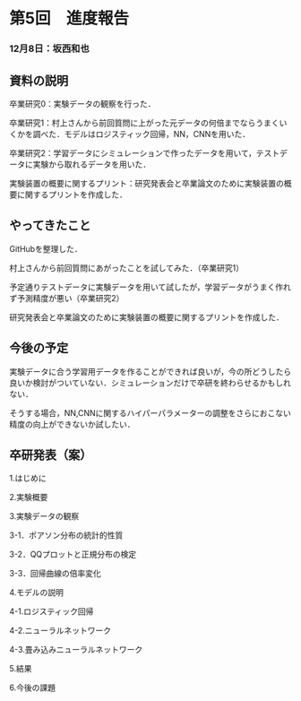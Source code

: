 # 第5回　進度報告
### 12月8日：坂西和也
## 資料の説明
卒業研究0：実験データの観察を行った．

卒業研究1：村上さんから前回質問に上がった元データの何倍までならうまくいくかを調べた．モデルはロジスティック回帰，NN，CNNを用いた．

卒業研究2：学習データにシミュレーションで作ったデータを用いて，テストデータに実験から取れるデータを用いた．

実験装置の概要に関するプリント：研究発表会と卒業論文のために実験装置の概要に関するプリントを作成した．

## やってきたこと
GitHubを整理した．

村上さんから前回質問にあがったことを試してみた．（卒業研究1）

予定通りテストデータに実験データを用いて試したが，学習データがうまく作れず予測精度が悪い（卒業研究2）

研究発表会と卒業論文のために実験装置の概要に関するプリントを作成した．

## 今後の予定
実験データに合う学習用データを作ることができれば良いが，今の所どうしたら良いか検討がついていない．シミュレーションだけで卒研を終わらせるかもしれない．

そうする場合，NN,CNNに関するハイパーパラメーターの調整をさらにおこない精度の向上ができないか試したい．

## 卒研発表（案）
1.はじめに

2.実験概要

3.実験データの観察

3-1．ポアソン分布の統計的性質

3-2．QQプロットと正規分布の検定

3-3．回帰曲線の倍率変化

4.モデルの説明

4-1.ロジスティック回帰

4-2.ニューラルネットワーク

4-3.畳み込みニューラルネットワーク

5.結果

6.今後の課題
